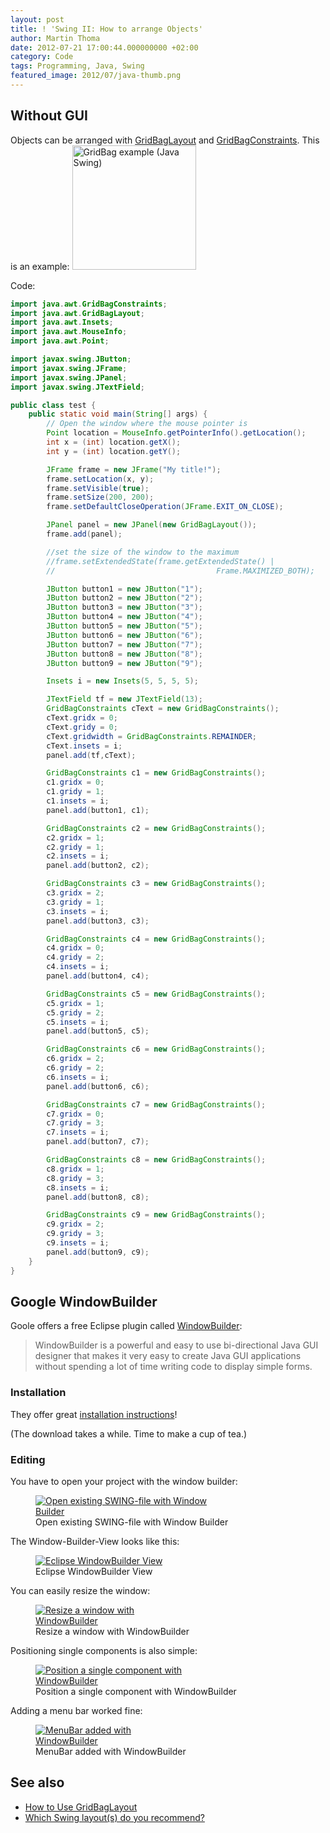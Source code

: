 ```yaml
---
layout: post
title: ! 'Swing II: How to arrange Objects'
author: Martin Thoma
date: 2012-07-21 17:00:44.000000000 +02:00
category: Code
tags: Programming, Java, Swing
featured_image: 2012/07/java-thumb.png
---
```

<h2>Without GUI</h2>
Objects can be arranged with <a href="http://docs.oracle.com/javase/7/docs/api/java/awt/GridBagLayout.html">GridBagLayout</a> and <a href="http://docs.oracle.com/javase/7/docs/api/java/awt/GridBagConstraints.html">GridBagConstraints</a>. This is an example:
<img src="../images/2012/07/java-swing-grid-bag.png" alt="GridBag example (Java Swing)" title="GridBag example (Java Swing)" width="198" height="199" class="size-full wp-image-33451" />

Code:
```java
import java.awt.GridBagConstraints;
import java.awt.GridBagLayout;
import java.awt.Insets;
import java.awt.MouseInfo;
import java.awt.Point;

import javax.swing.JButton;
import javax.swing.JFrame;
import javax.swing.JPanel;
import javax.swing.JTextField;

public class test {
    public static void main(String[] args) {
        // Open the window where the mouse pointer is
        Point location = MouseInfo.getPointerInfo().getLocation();
        int x = (int) location.getX();
        int y = (int) location.getY();

        JFrame frame = new JFrame("My title!");
        frame.setLocation(x, y);
        frame.setVisible(true);
        frame.setSize(200, 200);
        frame.setDefaultCloseOperation(JFrame.EXIT_ON_CLOSE);

        JPanel panel = new JPanel(new GridBagLayout());
        frame.add(panel);

        //set the size of the window to the maximum
        //frame.setExtendedState(frame.getExtendedState() |
        //                                    Frame.MAXIMIZED_BOTH);

        JButton button1 = new JButton("1");
        JButton button2 = new JButton("2");
        JButton button3 = new JButton("3");
        JButton button4 = new JButton("4");
        JButton button5 = new JButton("5");
        JButton button6 = new JButton("6");
        JButton button7 = new JButton("7");
        JButton button8 = new JButton("8");
        JButton button9 = new JButton("9");

        Insets i = new Insets(5, 5, 5, 5);

        JTextField tf = new JTextField(13);
        GridBagConstraints cText = new GridBagConstraints();
        cText.gridx = 0;
        cText.gridy = 0;
        cText.gridwidth = GridBagConstraints.REMAINDER;
        cText.insets = i;
        panel.add(tf,cText);

        GridBagConstraints c1 = new GridBagConstraints();
        c1.gridx = 0;
        c1.gridy = 1;
        c1.insets = i;
        panel.add(button1, c1);

        GridBagConstraints c2 = new GridBagConstraints();
        c2.gridx = 1;
        c2.gridy = 1;
        c2.insets = i;
        panel.add(button2, c2);

        GridBagConstraints c3 = new GridBagConstraints();
        c3.gridx = 2;
        c3.gridy = 1;
        c3.insets = i;
        panel.add(button3, c3);

        GridBagConstraints c4 = new GridBagConstraints();
        c4.gridx = 0;
        c4.gridy = 2;
        c4.insets = i;
        panel.add(button4, c4);

        GridBagConstraints c5 = new GridBagConstraints();
        c5.gridx = 1;
        c5.gridy = 2;
        c5.insets = i;
        panel.add(button5, c5);

        GridBagConstraints c6 = new GridBagConstraints();
        c6.gridx = 2;
        c6.gridy = 2;
        c6.insets = i;
        panel.add(button6, c6);

        GridBagConstraints c7 = new GridBagConstraints();
        c7.gridx = 0;
        c7.gridy = 3;
        c7.insets = i;
        panel.add(button7, c7);

        GridBagConstraints c8 = new GridBagConstraints();
        c8.gridx = 1;
        c8.gridy = 3;
        c8.insets = i;
        panel.add(button8, c8);

        GridBagConstraints c9 = new GridBagConstraints();
        c9.gridx = 2;
        c9.gridy = 3;
        c9.insets = i;
        panel.add(button9, c9);
    }
}
```

<h2>Google WindowBuilder</h2>
Goole offers a free Eclipse plugin called <a href="https://developers.google.com/java-dev-tools/wbpro/">WindowBuilder</a>:

<blockquote>WindowBuilder is a powerful and easy to use bi-directional Java GUI designer that makes it very easy to create Java GUI applications without spending a lot of time writing code to display simple forms.</blockquote>

<h3>Installation</h3>
They offer great <a href="https://developers.google.com/java-dev-tools/wbpro/installation/">installation instructions</a>!

(The download takes a while. Time to make a cup of tea.)

<h3>Editing</h3>
You have to open your project with the window builder:
<figure class="aligncenter">
            <a href="../images/2012/07/eclipse-open-with-window-builder-285x300.png"><img src="../images/2012/07/eclipse-open-with-window-builder-285x300.png" alt="Open existing SWING-file with Window Builder" style="max-width:285px;max-height:300px" class="size-medium wp-image-33501"/></a>
            <figcaption class="text-center">Open existing SWING-file with Window Builder</figcaption>
        </figure>

The Window-Builder-View looks like this:
<figure class="aligncenter">
            <a href="../images/2012/07/eclipse-window-builder-300x157.png"><img src="../images/2012/07/eclipse-window-builder-300x157.png" alt="Eclipse WindowBuilder View" style="max-width:300px;max-height:157px" class="size-medium wp-image-33541"/></a>
            <figcaption class="text-center">Eclipse WindowBuilder View</figcaption>
        </figure>

You can easily resize the window:
<figure class="aligncenter">
            <a href="../images/2012/07/eclipse-window-builder-resize-258x300.png"><img src="../images/2012/07/eclipse-window-builder-resize-258x300.png" alt="Resize a window with WindowBuilder" style="max-width:258px;max-height:300px" class="size-medium wp-image-33521"/></a>
            <figcaption class="text-center">Resize a window with WindowBuilder</figcaption>
        </figure>

Positioning single components is also simple:
<figure class="aligncenter">
            <a href="../images/2012/07/eclipse-window-builder-component.png"><img src="../images/2012/07/eclipse-window-builder-component.png" alt="Position a single component with WindowBuilder" style="max-width:249px;max-height:273px" class="size-full wp-image-33531"/></a>
            <figcaption class="text-center">Position a single component with WindowBuilder</figcaption>
        </figure>

Adding a menu bar worked fine:
<figure class="aligncenter">
            <a href="../images/2012/07/eclipse-window-builder-menu.png"><img src="../images/2012/07/eclipse-window-builder-menu.png" alt="MenuBar added with WindowBuilder" style="max-width:227px;max-height:231px" class="size-full wp-image-33561"/></a>
            <figcaption class="text-center">MenuBar added with WindowBuilder</figcaption>
        </figure>

<h2>See also</h2>
<ul>
  <li><a href="http://docs.oracle.com/javase/tutorial/uiswing/layout/gridbag.html">How to Use GridBagLayout</a></li>
  <li><a href="http://stackoverflow.com/q/1832432/562769">Which Swing layout(s) do you recommend?</a></li>
</ul>
